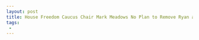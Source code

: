 ```yaml
---
layout: post
title: House Freedom Caucus Chair Mark Meadows No Plan to Remove Ryan as Speaker
tags:
 -
---
```


